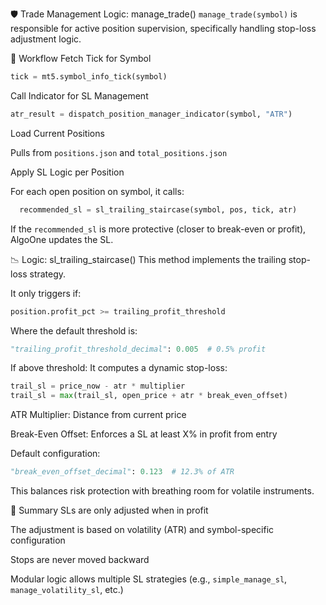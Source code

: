 🛡️ Trade Management Logic: manage_trade()
`manage_trade(symbol)` is responsible for active position supervision, specifically handling stop-loss adjustment logic.

🔄 Workflow
Fetch Tick for Symbol

```python
tick = mt5.symbol_info_tick(symbol)
```

Call Indicator for SL Management

```python
atr_result = dispatch_position_manager_indicator(symbol, "ATR")
``` 

Load Current Positions

Pulls from `positions.json` and `total_positions.json`

Apply SL Logic per Position

For each open position on symbol, it calls:
```python
  recommended_sl = sl_trailing_staircase(symbol, pos, tick, atr)
```
If the `recommended_sl` is more protective (closer to break-even or profit), AlgoOne updates the SL.


📉 Logic: sl_trailing_staircase()
This method implements the trailing stop-loss strategy.

It only triggers if:
```python
position.profit_pct >= trailing_profit_threshold
```

Where the default threshold is:
```python
"trailing_profit_threshold_decimal": 0.005  # 0.5% profit
```

If above threshold:
It computes a dynamic stop-loss:

```python
trail_sl = price_now - atr * multiplier
trail_sl = max(trail_sl, open_price + atr * break_even_offset)
```

ATR Multiplier: Distance from current price

Break-Even Offset: Enforces a SL at least X% in profit from entry

Default configuration:
```python
"break_even_offset_decimal": 0.123  # 12.3% of ATR
```

This balances risk protection with breathing room for volatile instruments.


🧠 Summary
SLs are only adjusted when in profit

The adjustment is based on volatility (ATR) and symbol-specific configuration

Stops are never moved backward

Modular logic allows multiple SL strategies (e.g., `simple_manage_sl`, `manage_volatility_sl`, etc.)


